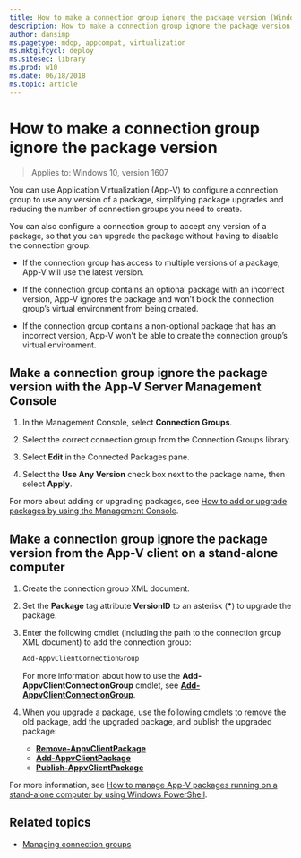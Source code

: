 ```yaml
---
title: How to make a connection group ignore the package version (Windows 10)
description: How to make a connection group ignore the package version.
author: dansimp
ms.pagetype: mdop, appcompat, virtualization
ms.mktglfcycl: deploy
ms.sitesec: library
ms.prod: w10
ms.date: 06/18/2018
ms.topic: article
---
```

# How to make a connection group ignore the package version

> Applies to: Windows 10, version 1607

You can use Application Virtualization (App-V) to configure a connection group to use any version of a package, simplifying package upgrades and reducing the number of connection groups you need to create.

You can also configure a connection group to accept any version of a package, so that you can upgrade the package without having to disable the connection group.

- If the connection group has access to multiple versions of a package, App-V will use the latest version.

- If the connection group contains an optional package with an incorrect version, App-V ignores the package and won’t block the connection group’s virtual environment from being created.

- If the connection group contains a non-optional package that has an incorrect version, App-V won't be able to create the connection group’s virtual environment.

## Make a connection group ignore the package version with the App-V Server Management Console

1. In the Management Console, select **Connection Groups**.

2. Select the correct connection group from the Connection Groups library.

3. Select **Edit** in the Connected Packages pane.

4. Select the **Use Any Version** check box next to the package name, then select **Apply**.

For more about adding or upgrading packages, see [How to add or upgrade packages by using the Management Console](appv-add-or-upgrade-packages-with-the-management-console.md).

## Make a connection group ignore the package version from the App-V client on a stand-alone computer

1. Create the connection group XML document.

2. Set the **Package** tag attribute **VersionID** to an asterisk (<strong>*</strong>) to upgrade the package.

3. Enter the following cmdlet (including the path to the connection group XML document) to add the connection group:

    ```PowerShell
    Add-AppvClientConnectionGroup
    ```

    For more information about how to use the **Add-AppvClientConnectionGroup** cmdlet, see [**Add-AppvClientConnectionGroup**](https://docs.microsoft.com/powershell/module/appvclient/add-appvclientconnectiongroup?view=win10-ps).

4. When you upgrade a package, use the following cmdlets to remove the old package, add the upgraded package, and publish the upgraded package:

    - [**Remove-AppvClientPackage**](https://docs.microsoft.com/powershell/module/appvclient/remove-appvclientpackage?view=win10-ps)
    - [**Add-AppvClientPackage**](https://docs.microsoft.com/powershell/module/appvclient/add-appvclientpackage?view=win10-ps)
    - [**Publish-AppvClientPackage**](https://docs.microsoft.com/powershell/module/appvclient/publish-appvclientpackage?view=win10-ps)

For more information, see [How to manage App-V packages running on a stand-alone computer by using Windows PowerShell](appv-manage-appv-packages-running-on-a-stand-alone-computer-with-powershell.md).





## Related topics

- [Managing connection groups](appv-managing-connection-groups.md)
